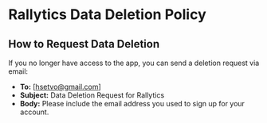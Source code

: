 # Rallytics Data Deletion Policy

## How to Request Data Deletion

If you no longer have access to the app, you can send a deletion request via email:
- **To:** [hsetvo@gmail.com]
- **Subject:** Data Deletion Request for Rallytics
- **Body:** Please include the email address you used to sign up for your account.
